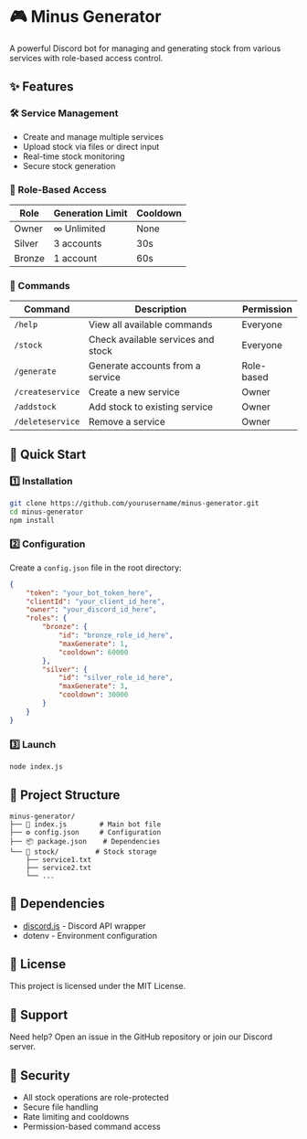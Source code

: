 # 🎮 Minus Generator

A powerful Discord bot for managing and generating stock from various services with role-based access control.

## ✨ Features

### 🛠️ Service Management
- Create and manage multiple services
- Upload stock via files or direct input
- Real-time stock monitoring
- Secure stock generation

### 👑 Role-Based Access
| Role | Generation Limit | Cooldown |
|------|-----------------|----------|
| Owner | ∞ Unlimited | None |
| Silver | 3 accounts | 30s |
| Bronze | 1 account | 60s |

### 🤖 Commands
| Command | Description | Permission |
|---------|-------------|------------|
| `/help` | View all available commands | Everyone |
| `/stock` | Check available services and stock | Everyone |
| `/generate` | Generate accounts from a service | Role-based |
| `/createservice` | Create a new service | Owner |
| `/addstock` | Add stock to existing service | Owner |
| `/deleteservice` | Remove a service | Owner |

## 🚀 Quick Start

### 1️⃣ Installation
```bash
git clone https://github.com/yourusername/minus-generator.git
cd minus-generator
npm install
```

### 2️⃣ Configuration
Create a `config.json` file in the root directory:
```json
{
    "token": "your_bot_token_here",
    "clientId": "your_client_id_here",
    "owner": "your_discord_id_here",
    "roles": {
        "bronze": {
            "id": "bronze_role_id_here",
            "maxGenerate": 1,
            "cooldown": 60000
        },
        "silver": {
            "id": "silver_role_id_here",
            "maxGenerate": 3,
            "cooldown": 30000
        }
    }
}
```

### 3️⃣ Launch
```bash
node index.js
```

## 📁 Project Structure
```
minus-generator/
├── 📄 index.js        # Main bot file
├── ⚙️ config.json     # Configuration
├── 📦 package.json    # Dependencies
└── 📂 stock/         # Stock storage
    ├── service1.txt
    ├── service2.txt
    └── ...
```

## 🔧 Dependencies
- [discord.js](https://discord.js.org/) - Discord API wrapper
- dotenv - Environment configuration

## 📜 License
This project is licensed under the MIT License.

## 💬 Support
Need help? Open an issue in the GitHub repository or join our Discord server.

## 🔐 Security
- All stock operations are role-protected
- Secure file handling
- Rate limiting and cooldowns
- Permission-based command access 
